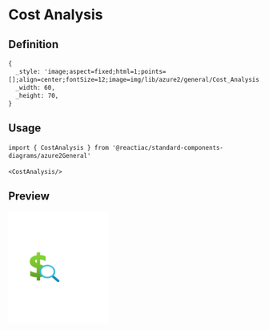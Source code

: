 # Cost Analysis

## Definition

```
{
  _style: 'image;aspect=fixed;html=1;points=[];align=center;fontSize=12;image=img/lib/azure2/general/Cost_Analysis.svg;strokeColor=none;',
  _width: 60,
  _height: 70,
}
```

## Usage

```
import { CostAnalysis } from '@reactiac/standard-components-diagrams/azure2General'

<CostAnalysis/>
```

## Preview

<img src="./cost-analysis.png" width="200"/>
